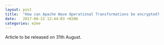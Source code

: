 ```yaml
---
layout: post
title:  "How can Apache Wave Operational Transformations be encrypted? (Part 2)"
date:   2017-08-22 12:44:03 +0200
categories: e2ee
---
```


Article to be released on 31th August.
